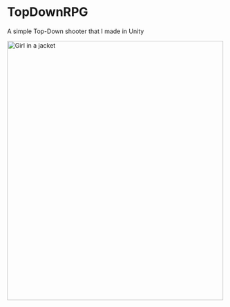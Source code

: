 # TopDownRPG
A simple Top-Down shooter that I made in Unity
<html>
<img src="GamePlay.png" alt="Girl in a jacket" width="500" height="600">
</html>
